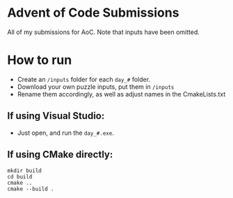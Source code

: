 # Advent of Code Submissions

All of my submissions for AoC. Note that inputs have been omitted.

# How to run

- Create an `/inputs` folder for each `day_#` folder.
- Download your own puzzle inputs, put them in `/inputs`
- Rename them accordingly, as well as adjust names in the CmakeLists.txt

##  If using Visual Studio:

- Just open, and run the `day_#.exe`.

## If using CMake directly:

```
mkdir build
cd build
cmake ..
cmake --build .
```


